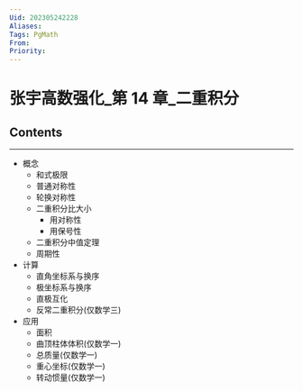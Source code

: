 ```yaml
---
Uid: 202305242228
Aliases: 
Tags: PgMath 
From: 
Priority: 
---
```

# 张宇高数强化\_第 14 章\_二重积分

## Contents
---
- 概念
	- 和式极限
	- 普通对称性
	- 轮换对称性
	- 二重积分比大小
		- 用对称性
		- 用保号性
	- 二重积分中值定理
	- 周期性
- 计算
	- 直角坐标系与换序
	- 极坐标系与换序
	- 直极互化
	- 反常二重积分(仅数学三)
- 应用
	- 面积
	- 曲顶柱体体积(仅数学一)
	- 总质量(仅数学一)
	- 重心坐标(仅数学一)
	- 转动惯量(仅数学一)
